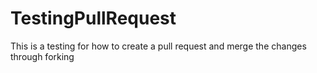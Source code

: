 # TestingPullRequest


This is a testing for how to create a pull request and merge the changes through forking
